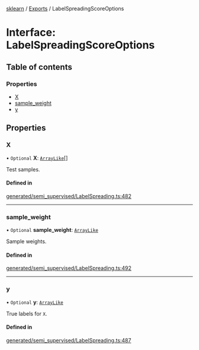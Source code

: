 [sklearn](../readme.md) / [Exports](../modules.md) / LabelSpreadingScoreOptions

# Interface: LabelSpreadingScoreOptions

## Table of contents

### Properties

- [X](LabelSpreadingScoreOptions.md#x)
- [sample\_weight](LabelSpreadingScoreOptions.md#sample_weight)
- [y](LabelSpreadingScoreOptions.md#y)

## Properties

### X

• `Optional` **X**: [`ArrayLike`](../modules.md#arraylike)[]

Test samples.

#### Defined in

[generated/semi_supervised/LabelSpreading.ts:482](https://github.com/transitive-bullshit/scikit-learn-ts/blob/367336a/packages/sklearn/src/generated/semi_supervised/LabelSpreading.ts#L482)

___

### sample\_weight

• `Optional` **sample\_weight**: [`ArrayLike`](../modules.md#arraylike)

Sample weights.

#### Defined in

[generated/semi_supervised/LabelSpreading.ts:492](https://github.com/transitive-bullshit/scikit-learn-ts/blob/367336a/packages/sklearn/src/generated/semi_supervised/LabelSpreading.ts#L492)

___

### y

• `Optional` **y**: [`ArrayLike`](../modules.md#arraylike)

True labels for `X`.

#### Defined in

[generated/semi_supervised/LabelSpreading.ts:487](https://github.com/transitive-bullshit/scikit-learn-ts/blob/367336a/packages/sklearn/src/generated/semi_supervised/LabelSpreading.ts#L487)
